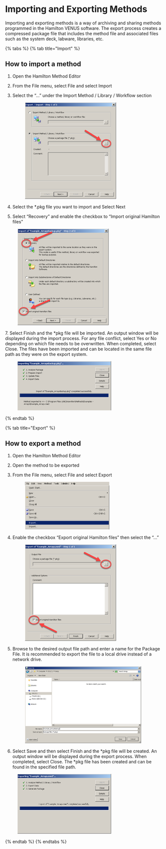 # Importing and Exporting Methods

Importing and exporting methods is a way of archiving and sharing methods programmed in the Hamilton VENUS software. The export process creates a compressed package file that includes the method file and associated files such as the system deck, labware, libraries, etc.

{% tabs %}
{% tab title="Import" %}
## How to import a method

1. Open the Hamilton Method Editor
2. From the File menu, select File and select Import
3.  Select the “…” under the Import Method / Library / Workflow section



    <figure><img src="../.gitbook/assets/7 (1) (1) (1) (1) (1).png" alt="" width="294"><figcaption></figcaption></figure>
4. Select the \*.pkg file you want to import and Select Next
5. Select “Recovery” and enable the checkbox to “Import original Hamilton files”

<figure><img src="../.gitbook/assets/8 (1) (1) (1) (1) (1).png" alt="" width="294"><figcaption></figcaption></figure>

7\. Select Finish and the \*pkg file will be imported. An output window will be displayed during the import process. For any file conflict, select Yes or No depending on which file needs to be overwritten. When completed, select Close. The files have been imported and can be located in the same file path as they were on the export system.

<figure><img src="../.gitbook/assets/10 (1) (1) (1) (1) (1) (1).png" alt="" width="302"><figcaption></figcaption></figure>
{% endtab %}

{% tab title="Export" %}
## ‌How to export a method

1. Open the Hamilton Method Editor
2. Open the method to be exported
3.  From the File menu, select File and select Export



    <figure><img src="../.gitbook/assets/1 (1) (1) (1) (1) (1).png" alt="" width="272"><figcaption></figcaption></figure>
4.  Enable the checkbox “Export original Hamilton files” then select the “…”



    <figure><img src="../.gitbook/assets/2 (1) (1) (1) (1) (1).png" alt="" width="294"><figcaption></figcaption></figure>
5.  Browse to the desired output file path and enter a name for the Package File. It is recommended to export the file to a local drive instead of a network drive.



    <figure><img src="../.gitbook/assets/4 (1) (1) (1) (1).png" alt="" width="375"><figcaption></figcaption></figure>


6. Select Save and then select Finish and the \*pkg file will be created. An output window will be displayed during the export process. When completed, select Close. The \*pkg file has been created and can be found in the specified file path.

<figure><img src="../.gitbook/assets/5 (1) (1) (1) (1).png" alt="" width="302"><figcaption></figcaption></figure>
{% endtab %}
{% endtabs %}
